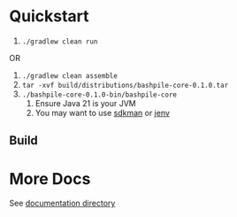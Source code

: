 # Quickstart

1. `./gradlew clean run`

OR

1. `./gradlew clean assemble`
2. `tar -xvf build/distributions/bashpile-core-0.1.0.tar`
3. `./bashpile-core-0.1.0-bin/bashpile-core`
   1. Ensure Java 21 is your JVM
   2. You may want to use [sdkman](https://sdkman.io/) or [jenv](https://github.com/jenv/jenv)

## Build

# More Docs

See [documentation directory](documentation/README.md)